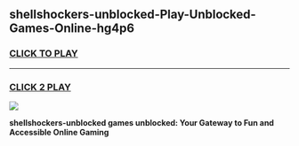 
## shellshockers-unblocked-Play-Unblocked-Games-Online-hg4p6
<h3>
<a href="https://premium76.site?title=shellshockers-unblocked&ref=25A">CLICK TO PLAY</a></h3>
<hr>

<h3>
<a href="https://premium76.site?title=shellshockers-unblocked&ref=25A">CLICK 2 PLAY</a>
  
</h3>

<a href="https://premium76.site?title=shellshockers-unblocked&ref=25A"><img src="https://clearcache.store/games.png"></a>


**shellshockers-unblocked games unblocked: Your Gateway to Fun and Accessible Online Gaming**
